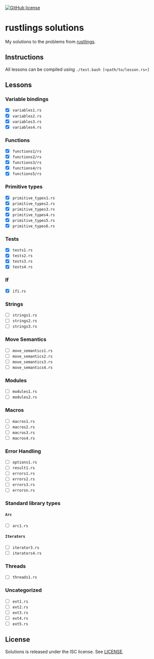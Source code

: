 [![GitHub license](https://img.shields.io/badge/license-ISC-blue.svg)][license]

# rustlings solutions

My solutions to the problems from [rustlings](https://github.com/carols10cents/rustlings).

## Instructions

All lessons can be compiled using `./test.bash [<path/to/lesson.rs>]`

## Lessons

### Variable bindings

* [x] `variables1.rs`
* [x] `variables2.rs`
* [x] `variables3.rs`
* [x] `variables4.rs`

### Functions

* [x] `functions1/rs`
* [x] `functions2/rs`
* [x] `functions3/rs`
* [x] `functions4/rs`
* [x] `functions5/rs`

### Primitive types

* [x] `primitive_types1.rs`
* [x] `primitive_types2.rs`
* [x] `primitive_types3.rs`
* [x] `primitive_types4.rs`
* [x] `primitive_types5.rs`
* [x] `primitive_types6.rs`

### Tests

* [x] `tests1.rs`
* [x] `tests2.rs`
* [x] `tests3.rs`
* [x] `tests4.rs`

### If

* [x] `if1.rs`

### Strings

* [ ] `strings1.rs`
* [ ] `strings2.rs`
* [ ] `strings3.rs`

### Move Semantics

* [ ] `move_semantics1.rs`
* [ ] `move_semantics2.rs`
* [ ] `move_semantics3.rs`
* [ ] `move_semantics4.rs`

### Modules

* [ ] `modules1.rs`
* [ ] `modules2.rs`

### Macros

* [ ] `macros1.rs`
* [ ] `macros2.rs`
* [ ] `macros3.rs`
* [ ] `macros4.rs`

### Error Handling

* [ ] `options1.rs`
* [ ] `result1.rs`
* [ ] `errors1.rs`
* [ ] `errors2.rs`
* [ ] `errors3.rs`
* [ ] `errorsn.rs`

### Standard library types

#### `Arc`

* [ ] `arc1.rs`

#### `Iterators`

* [ ] `iterator3.rs`
* [ ] `iterators4.rs`

### Threads

* [ ] `threads1.rs`

### Uncategorized

* [ ] `ext1.rs`
* [ ] `ext2.rs`
* [ ] `ext3.rs`
* [ ] `ext4.rs`
* [ ] `ext5.rs`

## License

Solutions is released under the ISC license. See [LICENSE](LICENSE).

[license]:https://raw.githubusercontent.com/MitMaro/rustlings-solutions/master/LICENSE
